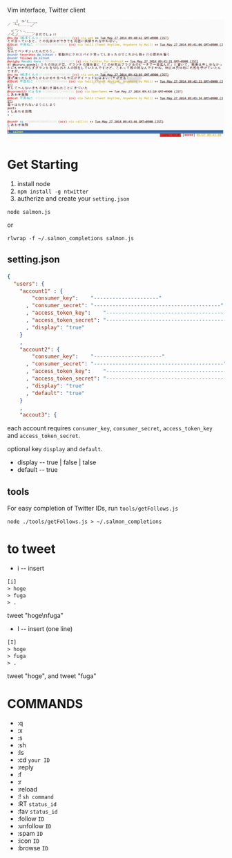 Vim interface, Twitter client

![screen shot](./screenshot.png)

Get Starting
============

1. install node
1. `npm install -g ntwitter`
1. autherize and create your `setting.json`

```
node salmon.js
```

or

```
rlwrap -f ~/.salmon_completions salmon.js
```

setting.json
------------

```json
{
  "users": {
    "account1" : {
        "consumer_key":    "---------------------"
      , "consumer_secret": "-----------------------------------------"
      , "access_token_key":    "--------------------------------------------------"
      , "access_token_secret": "---------------------------------------------"
      , "display": "true"
    }
    ,
    "account2": {
        "consumer_key":    "----------------------"
      , "consumer_secret": "------------------------------------------"
      , "access_token_key":    "--------------------------------------------------"
      , "access_token_secret": "---------------------------------------------"
      , "display": "true"
      , "default": "true"
    }
    ,
    "accout3": {
```

each account requires `consumer_key`, `consumer_secret`, `access_token_key` and `access_token_secret`.

optional key `display` and `default`.

- display -- true | false | talse
- default -- true

tools
-----

For easy completion of Twitter IDs,
run `tools/getFollows.js`

```
node ./tools/getFollows.js > ~/.salmon_completions
```

to tweet
========

- i -- insert

```
[i]
> hoge
> fuga
> .
```

tweet "hoge\nfuga"

- I -- insert (one line)

```
[I]
> hoge
> fuga
> .
```

tweet "hoge",
and
tweet "fuga"

COMMANDS
========

- :q
- :x
- :s
- :sh
- :ls
- :cd `your ID`
- :reply
- :f
- :r
- :reload
- :! `sh command`
- :RT `status_id`
- :fav `status_id`
- :follow `ID`
- :unfollow `ID`
- :spam `ID`
- :icon `ID`
- :browse `ID`

